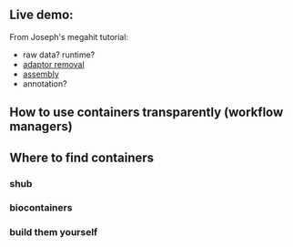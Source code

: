 ## Live demo:

From Joseph's megahit tutorial:

- raw data? runtime?
- [adaptor removal](https://github.com/jguhlin/nextflow-training/blob/master/scripts/1_processing.nf)
- [assembly](https://github.com/jguhlin/nextflow-training/blob/master/scripts/2_assemble.nf)
- annotation?

## How to use containers transparently (workflow managers)

## Where to find containers

### shub

### biocontainers

### build them yourself
